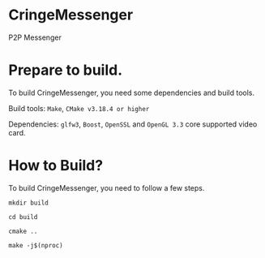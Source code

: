 # CringeMessenger
P2P Messenger
# Prepare to build.
To build CringeMessenger, you need some dependencies and build tools.

Build tools: `Make`, `CMake v3.18.4 or higher`

Dependencies: `glfw3`, `Boost`, `OpenSSL` and `OpenGL 3.3` core supported video card.

# How to Build?

To build CringeMessenger, you need to follow a few steps.

`mkdir build`

`cd build`

`cmake ..`

`make -j$(nproc)`
